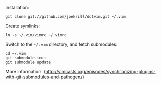 Installation:

    git clone git://github.com/joekrill/dotvim.git ~/.vim

Create symlinks:

    ln -s ~/.vim/vimrc ~/.vimrc

Switch to the `~/.vim` directory, and fetch submodules:

    cd ~/.vim
    git submodule init
    git submodule update

More information: (http://vimcasts.org/episodes/synchronizing-plugins-with-git-submodules-and-pathogen/)
